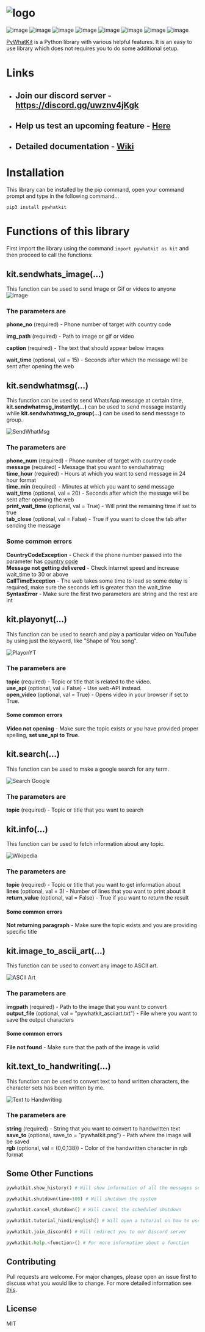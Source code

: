   
# ![logo](https://github.com/Ankit404butfound/PyWhatKit/raw/master/Images/logo.png?raw=true)

![image](https://flat.badgen.net/github/stars/Ankit404butfound/Pywhatkit)
![image](https://flat.badgen.net/github/forks/Ankit404butfound/Pywhatkit)
![image](https://flat.badgen.net/github/open-issues/Ankit404butfound/Pywhatkit)
![image](https://flat.badgen.net/github/open-prs/Ankit404butfound/Pywhatkit)
![image](https://flat.badgen.net/github/commits/Ankit404butfound/Pywhatkit)
![image](https://flat.badgen.net/github/license/Ankit404butfound/Pywhatkit)
![image](https://flat.badgen.net/github/contributors/Ankit404butfound/Pywhatkit)
![image](https://flat.badgen.net/github/release/Ankit404butfound/Pywhatkit)

[PyWhatKit](https://pypi.org/project/pywhatkit/) is a Python library with various helpful features. It is an easy to use library which does not requires you to do some additional setup.

# Links

- ## Join our discord server - <https://discord.gg/uwznv4jKgk>

- ## Help us test an upcoming feature - [Here](https://pywhatkit.herokuapp.com/remote-kit)

- ## Detailed documentation - [Wiki](https://github.com/Ankit404butfound/PyWhatKit/wiki)

# Installation

This library can be installed by the pip command, open your command prompt and type in the following command...

`pip3 install pywhatkit`

# Functions of this library

First import the library using the command `import pywhatkit as kit` and then proceed to call the functions:
## **kit.sendwhats_image(...)**

This function can be used to send Image or Gif or videos to anyone
![image](https://user-images.githubusercontent.com/54436840/124421022-38977580-dd7e-11eb-87cd-df34811d016e.png)

### The parameters are

**phone\_no** (required) - Phone number of target with country code

**img\_path** (required) - Path to image or gif or video

**caption** (required) - The text that should appear below images

**wait\_time** (optional, val = 15) - Seconds after which the message will be sent after opening the web


## **kit.sendwhatmsg(...)**

This function can be used to send WhatsApp message at certain time, **kit.sendwhatmsg_instantly(...)** can be used to send message instantly while **kit.sendwhatmsg_to_group(...)** can be used to send message to group.

![SendWhatMsg](https://raw.githubusercontent.com/Ankit404butfound/PyWhatKit/master/Images/sendwhatmsg.png)  

### The parameters are

**phone\_num** (required) - Phone number of target with country code  
**message** (required) - Message that you want to sendwhatmsg  
**time\_hour** (required) - Hours at which you want to send message in 24 hour format  
**time\_min** (required) - Minutes at which you want to send message  
**wait\_time** (optional, val = 20) - Seconds after which the message will be sent after opening the web  
**print\_wait_time** (optional, val = True) - Will print the remaining time if set to true  
**tab_close** (optional, val = False) - True if you want to close the tab after sending the message

### Some common errors

**CountryCodeException** - Check if the phone number passed into the parameter has [country code](https://en.wikipedia.org/wiki/List_of_country_calling_codes)  
**Message not getting delivered** - Check internet speed and increase wait\_time to 30 or above  
**CallTimeException** - The web takes some time to load so some delay is required, make sure the seconds left is greater than the wait\_time  
**SyntaxError** - Make sure the first two parameters are string and the rest are int

## **kit.playonyt(...)**

This function can be used to search and play a particular video on YouTube by using just the keyword, like "Shape of You song".  

![PlayonYT](https://raw.githubusercontent.com/Ankit404butfound/PyWhatKit/master/Images/playonyt.png)  

### The parameters are

**topic** (required) - Topic or title that is related to the video.  
**use_api** (optional, val = False) - Use web-API instead.  
**open_video** (optional, val = True) - Opens video in your browser if set to True.  

#### Some common errors

**Video not opening** - Make sure the topic exists or you have provided proper spelling, **set use_api to True**.

## **kit.search(...)**

This function can be used to make a google search for any term.  

![Search Google](https://raw.githubusercontent.com/Ankit404butfound/PyWhatKit/master/Images/search.PNG)

### The parameters are

**topic** (required) - Topic or title that you want to search

## **kit.info(...)**

This function can be used to fetch information about any topic.  

![Wikipedia](https://raw.githubusercontent.com/Ankit404butfound/PyWhatKit/master/Images/info.PNG)

### The parameters are

**topic** (required) - Topic or title that you want to get information about  
**lines** (optional, val = 3) - Number of lines that you want to print about it  
**return_value** (optional, val = False) - True if you want to return the result

#### Some common errors

**Not returning paragraph** - Make sure the topic exists and you are providing specific title

## **kit.image\_to\_ascii\_art(...)**

This function can be used to convert any image to ASCII art.  

![ASCII Art](https://raw.githubusercontent.com/Ankit404butfound/PyWhatKit/master/Images/asciiart.PNG)

### The parameters are

**imgpath** (required) - Path to the image that you want to convert  
**output\_file** (optional, val = "pywhatkit\_asciiart.txt") - File where you want to save the output characters

#### Some common errors

**File not found** - Make sure that the path of the image is valid

## **kit.text\_to\_handwriting(...)**

This function can be used to convert text to hand written characters, the character sets has been written by me.  

![Text to Handwriting](https://raw.githubusercontent.com/Ankit404butfound/PyWhatKit/master/Images/text_to_handwriting.PNG)

### The parameters are

**string** (required) - String that you want to convert to handwritten text  
**save\_to** (optional, save_to = "pywhatkit.png") - Path where the image will be saved  
**rgb** (optional, val = \(0,0,138\)) - Color of the handwritten character in rgb format

## **Some Other Functions**

```python
pywhatkit.show_history() # Will show information of all the messages sent using this library

pywhatkit.shutdown(time=100) # Will shutdown the system

pywhatkit.cancel_shutdown() # Will cancel the scheduled shutdown

pywhatkit.tutorial_hindi/english() # Will open a tutorial on how to use this library on YouTube in respective language

pywhatkit.join_discord() # Will redirect you to our Discord server

pywhatkit.help.<function>() # For more information about a function

```

## **Contributing**

Pull requests are welcome. For major changes, please open an issue first to discuss what you would like to change.
For more detailed information see [this](https://github.com/Ankit404butfound/PyWhatKit/blob/master/CONTRIBUTING.md).

## **License**

MIT

